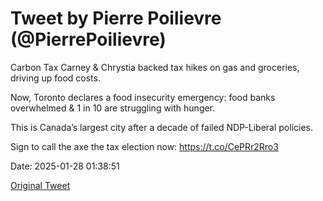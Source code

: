 # Tweet by Pierre Poilievre (@PierrePoilievre)

Carbon Tax Carney & Chrystia backed tax hikes on gas and groceries, driving up food costs.

Now, Toronto declares a food insecurity emergency: food banks overwhelmed & 1 in 10 are struggling with hunger.

This is Canada’s largest city after a decade of failed NDP-Liberal policies.

Sign to call the axe the tax election now: https://t.co/CePRr2Rro3

Date: 2025-01-28 01:38:51

[Original Tweet](https://x.com/PierrePoilievre/status/1884053493599686986)
